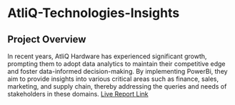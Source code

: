 # AtliQ-Technologies-Insights
## Project Overview
In recent years, AtliQ Hardware has experienced significant growth, prompting them to adopt data analytics to maintain their competitive edge and foster data-informed decision-making. By implementing PowerBi, they aim to provide insights into various critical areas such as finance, sales, marketing, and supply chain, thereby addressing the queries and needs of stakeholders in these domains.
[Live Report Link]([https://www.novypro.com/project/atliq-hardware-business-insights-360](https://app.powerbi.com/view?r=eyJrIjoiYjYzYjZkMjItOTk5ZS00MWE2LTg5YzUtZDNhYTkyZjFhZTdlIiwidCI6ImM2ZTU0OWIzLTVmNDUtNDAzMi1hYWU5LWQ0MjQ0ZGM1YjJjNCJ9)https://app.powerbi.com/view?r=eyJrIjoiYjYzYjZkMjItOTk5ZS00MWE2LTg5YzUtZDNhYTkyZjFhZTdlIiwidCI6ImM2ZTU0OWIzLTVmNDUtNDAzMi1hYWU5LWQ0MjQ0ZGM1YjJjNCJ9)

